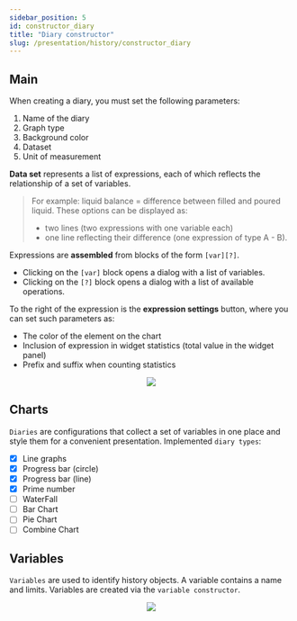```yaml
---
sidebar_position: 5
id: constructor_diary
title: "Diary constructor"
slug: /presentation/history/constructor_diary
---
```


## Main

When creating a diary, you must set the following parameters:

1. Name of the diary
2. Graph type
3. Background color
4. Dataset
5. Unit of measurement

**Data set** represents a list of expressions, each of which reflects the relationship of a set of variables.

> For example: liquid balance = difference between filled and poured liquid.
> These options can be displayed as:
>
> - two lines (two expressions with one variable each)
> - one line reflecting their difference (one expression of type A - B).

Expressions are **assembled** from blocks of the form `[var][?]`.

- Clicking on the `[var]` block opens a dialog with a list of variables.
- Clicking on the `[?]` block opens a dialog with a list of available operations.

To the right of the expression is the **expression settings** button, where you can set such parameters as:

- The color of the element on the chart
- Inclusion of expression in widget statistics (total value in the widget panel)
- Prefix and suffix when counting statistics

<div align="center"><img type="imgscreen" src="/wellness_doc/img/presentation/constructors/diary/diaryConstructors.png"/></div>

## Charts

`Diaries` are configurations that collect a set of variables in one place and style them for a convenient presentation. Implemented `diary types`:

- [x] Line graphs
- [x] Progress bar (circle)
- [x] Progress bar (line)
- [x] Prime number
- [ ] WaterFall
- [ ] Bar Chart
- [ ] Pie Chart
- [ ] Combine Chart

## Variables

`Variables` are used to identify history objects. A variable contains a name and limits. Variables are created via the `variable constructor`.

<div align="center"><img type="imgscreen" src="/wellness_doc/img/presentation/constructors/variable/variable_constructor.png"/></div>
